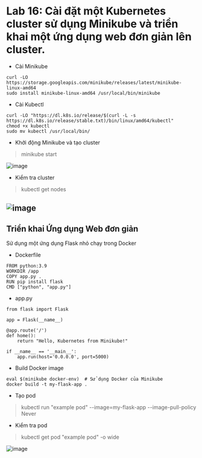 # Lab 16: Cài đặt một Kubernetes cluster sử dụng Minikube và triển khai một ứng dụng web đơn giản lên cluster.
* Cài Minikube
```
curl -LO https://storage.googleapis.com/minikube/releases/latest/minikube-linux-amd64
sudo install minikube-linux-amd64 /usr/local/bin/minikube
```
* Cài Kubectl
```
curl -LO "https://dl.k8s.io/release/$(curl -L -s https://dl.k8s.io/release/stable.txt)/bin/linux/amd64/kubectl"
chmod +x kubectl
sudo mv kubectl /usr/local/bin/
```
* Khởi động Minikube và tạo cluster
>minikube start

![image](https://github.com/user-attachments/assets/7f9a18d2-1fb7-48c7-ad72-c7b42bdce651)

* Kiểm tra cluster
>kubectl get nodes

![image](https://github.com/user-attachments/assets/fb39bcae-7603-48d9-9f31-0a7f73655922)
---
## Triển khai Ứng dụng Web đơn giản
Sử dụng một ứng dụng Flask nhỏ chạy trong Docker
* Dockerfile
```
FROM python:3.9
WORKDIR /app
COPY app.py .
RUN pip install flask
CMD ["python", "app.py"]
```
* app.py
```
from flask import Flask

app = Flask(__name__)

@app.route('/')
def home():
    return "Hello, Kubernetes from Minikube!"

if __name__ == '__main__':
    app.run(host='0.0.0.0', port=5000)
```
* Build Docker image
```
eval $(minikube docker-env)  # Sử dụng Docker của Minikube
docker build -t my-flask-app .
```
* Tạo pod
>kubectl run "example pod" --image=my-flask-app --image-pull-policy Never

* Kiểm tra pod
>kubectl get pod "example pod" -o wide

![image](https://github.com/user-attachments/assets/f0f10839-50f8-4635-a391-8ccbb05a3052)

